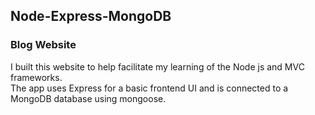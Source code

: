 ## Node-Express-MongoDB
### Blog Website

I built this website to help facilitate my learning of the Node js and MVC frameworks.</br>
The app uses Express for a basic frontend UI and is connected to a MongoDB database using mongoose.
